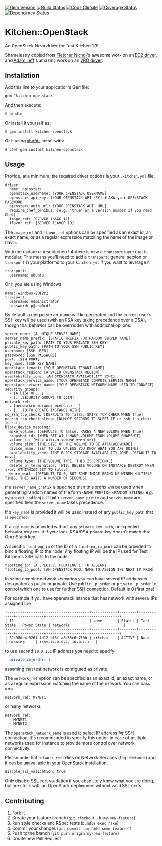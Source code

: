 [![Gem Version](https://img.shields.io/gem/v/kitchen-openstack.svg)][gem]
[![Build Status](https://img.shields.io/travis/test-kitchen/kitchen-openstack.svg)][travis]
[![Code Climate](https://img.shields.io/codeclimate/github/test-kitchen/kitchen-openstack.svg)][codeclimate]
[![Coverage Status](https://img.shields.io/coveralls/test-kitchen/kitchen-openstack.svg)][coveralls]
[![Dependency Status](https://img.shields.io/gemnasium/test-kitchen/kitchen-openstack.svg)][gemnasium]

[gem]: https://rubygems.org/gems/kitchen-openstack
[travis]: https://travis-ci.org/test-kitchen/kitchen-openstack
[codeclimate]: https://codeclimate.com/github/test-kitchen/kitchen-openstack
[coveralls]: https://coveralls.io/r/test-kitchen/kitchen-openstack
[gemnasium]: https://gemnasium.com/test-kitchen/kitchen-openstack

# Kitchen::OpenStack

An OpenStack Nova driver for Test Kitchen 1.0!

Shamelessly copied from [Fletcher Nichol](https://github.com/fnichol)'s
awesome work on an [EC2 driver](https://github.com/test-kitchen/kitchen-ec2),
and [Adam Leff](https://github.com/adamleff)'s
amazing work on an [VRO driver](https://github.com/chef-partners/kitchen-vro).

## Installation

Add this line to your application's Gemfile:

    gem 'kitchen-openstack'

And then execute:

    $ bundle

Or install it yourself as:

    $ gem install kitchen-openstack

Or if using [chefdk](https://downloads.chef.io/chef-dk) install with:

    $ chef gem install kitchen-openstack

## Usage

Provide, at a minimum, the required driver options in your `.kitchen.yml` file:

    driver:
      name: openstack
      openstack_username: [YOUR OPENSTACK USERNAME]
      openstack_api_key: [YOUR OPENSTACK API KEY] # AKA your OPENSTACK PASSWORD
      openstack_auth_url: [YOUR OPENSTACK AUTH URL]
      require_chef_omnibus: [e.g. 'true' or a version number if you need Chef]
      image_ref: [SERVER IMAGE ID]
      flavor_ref: [SERVER FLAVOR ID]

The `image_ref` and `flavor_ref` options can be specified as an exact id,
an exact name, or as a regular expression matching the name of the image or flavor.

With the update to test-kitchen 1.4 there is now a `transport` layer that is modular.
This means you'll need to add a `transport:` general section or `transport` in your
platforms to your `kitchen.yml` if you want to leverage it.

    transport:
      username: ubuntu

Or if you are using Windows

    name: windows-2012r2
    transport:
      username: Administrator
      password: p@ssw0rd!

By default, a unique server name will be generated and the current user's SSH
key will be used (with an RSA key taking precedence over a DSA), though that
behavior can be overridden with additional options:

    server_name: [A UNIQUE SERVER NAME]
    server_name_prefix: [STATIC PREFIX FOR RANDOM SERVER NAME]
    private_key_path: [PATH TO YOUR PRIVATE SSH KEY]
    public_key_path: [PATH TO YOUR SSH PUBLIC KEY]
    username: [SSH USER]
    password: [SSH PASSWORD]
    port: [SSH PORT]
    key_name: [SSH KEY NAME]
    openstack_tenant: [YOUR OPENSTACK TENANT NAME]
    openstack_region: [A VALID OPENSTACK REGION]
    availability_zone: [AN OPENSTACK AVAILABILITY ZONE]
    openstack_service_name: [YOUR OPENSTACK COMPUTE SERVICE NAME]
    openstack_network_name: [YOUR OPENSTACK NETWORK NAME USED TO CONNECT]
    security_groups:
      - [A LIST OF...]
      - [...SECURITY GROUPS TO JOIN]
    network_ref:
      - [OPENSTACK NETWORK NAMES OR...]
      - [...ID TO CREATE INSTANCE WITH]
    no_ssh_tcp_check: [DEFAULTS TO false, SKIPS TCP CHECK WHEN true]
    no_ssh_tcp_check_sleep: [NUM OF SECONDS TO SLEEP IF no_ssh_tcp_check IS SET]
    block_device_mapping:
      make_volume: [DEFAULTS TO false, MAKES A NEW VOLUME WHEN true]
      snapshot_id: [WHEN SET WILL MAKE VOLUME FROM VOLUME SNAPSHOT]
      volume_id: [WILL ATTACH VOLUME WHEN SET]
      volume_size: [THE SIZE OF THE VOLUME TO BE ATTACHED/MADE]
      device_name: [SET TO vda UNLESS YOU KNOW WHAT YOU ARE DOING]
      availability_zone: [THE BLOCK STORAGE AVAILABILITY ZONE, DEFAULTS TO nova]
      volume_type: [THE VOLUME TYPE, THIS IS OPTIONAL]
      delete_on_termination: [WILL DELETE VOLUME ON INSTANCE DESTROY WHEN true, OTHERWISE SET TO false]
      winrm_wait: [DEFAULTS TO 0, BUT SOME IMAGE BRING UP WINRM MULTIPLE TIMES, THIS WAITS A NUMBER OF SECONDS]

If a `server_name_prefix` is specified then this prefix will be used when
generating random names of the form `<NAME PREFIX>-<RANDOM STRING>` e.g.
`myproject-asdfghjk`. If both `server_name_prefix` and `server_name` are
specified then the `server_name` takes precedence.

If a `key_name` is provided it will be used instead of any
`public_key_path` that is specified.

If a `key_name` is provided without any `private_key_path`, unexpected
behavior may result if your local RSA/DSA private key doesn't match that
OpenStack key.

A specific `floating_ip` or the ID of a `floating_ip_pool` can be provided to
bind a floating IP to the node. Any floating IP will be the IP used for
Test Kitchen's SSH calls to the node.

    floating_ip: [A SPECIFIC FLOATING IP TO ASSIGN]
    floating_ip_pool: [AN OPENSTACK POOL NAME TO ASSIGN THE NEXT IP FROM]

In some complex network scenarios you can have several IP addresses designated
as public or private. Use `public_ip_order` or `private_ip_order` to control
which one to use for further SSH connection. Default is 0 (first one)

For example if you have openstack istance that has network with several IPs assigned like

```
+--------------------------------------+------------+--------+------------+-------------+----------------------------------+
| ID                                   | Name       | Status | Task State | Power State | Networks                         |
+--------------------------------------+------------+--------+------------+-------------+----------------------------------+
| 31c98de4-026f-4d12-b03f-a8a35c6e730b | kitchen    | ACTIVE | None       | Running     | test=10.0.0.1, 10.0.1.1   |

```

to use second `10.0.1.1` IP address you need to specify

```yaml
  private_ip_order: 1

```
assuming that test network is configured as private.

The `network_ref` option can be specified as an exact id, an exact name,
or as a regular expression matching the name of the network. You can pass one

    network_ref: MYNET1

or many networks

    network_ref:
      - MYNET1
      - MYNET2

The `openstack_network_name` is used to select IP address for SSH connection.
It's recommended to specify this option in case of multiple networks used for
instance to provide more control over network connectivity.

Please note that `network_ref` relies on Network Services (`Fog::Network`) and
it can be unavailable in your OpenStack installation.

    disable_ssl_validation: true

Only disable SSL cert validation if you absolutely know what you are doing,
but are stuck with an OpenStack deployment without valid SSL certs.

## Contributing

1. Fork it
2. Create your feature branch (`git checkout -b my-new-feature`)
3. Run style checks and RSpec tests (`bundle exec rake`)
4. Commit your changes (`git commit -am 'Add some feature'`)
5. Push to the branch (`git push origin my-new-feature`)
6. Create new Pull Request

